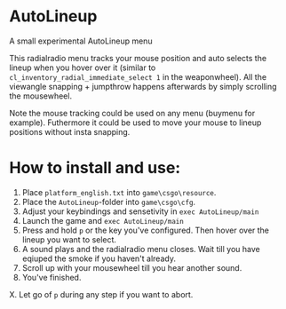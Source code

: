 # AutoLineup
A small experimental AutoLineup menu

This radialradio menu tracks your mouse position and auto selects the lineup when you hover over it (similar to ```cl_inventory_radial_immediate_select 1``` in the weaponwheel).
All the viewangle snapping + jumpthrow happens afterwards by simply scrolling the mousewheel.

Note the mouse tracking could be used on any menu (buymenu for example). Futhermore it could be used to move your mouse to lineup positions without insta snapping.


# How to install and use:

1. Place ```platform_english.txt``` into ```game\csgo\resource```.
2. Place the ```AutoLineup```-folder into ```game\csgo\cfg```.
3. Adjust your keybindings and sensetivity in ```exec AutoLineup/main```
4. Launch the game and ```exec AutoLineup/main```
5. Press and hold ```p``` or the key you've configured. Then hover over the lineup you want to select.
6. A sound plays and the radialradio menu closes. Wait till you have eqiuped the smoke if you haven't already.
7. Scroll up with your mousewheel till you hear another sound.
8. You've finished.

   
X. Let go of ```p``` during any step if you want to abort.
